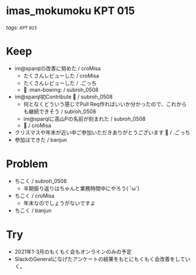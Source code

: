 # imas_mokumoku KPT 015

###### tags: `KPT` `015`

# Keep

- im@sparqlの改善に努めた / croMisa
    - たくさんレビューした / croMisa
    - たくさんレビューした / .ごっち
    - :pray: :man-bowing: / subroh_0508
- im@sparql初Contribute :tada: / subroh_0508
  - 何となくどういう感じでPull Req作ればいいか分かったので、これからも継続できそう / subroh_0508
  - im@sparqlに高山Pの名前が刻まれた / subroh_0508
  - :tada: / croMisa
- クリスマスや年末が近い中ご参加いただきありがとうございます :christmas_tree: / .ごっち
- 参加はできた / banjun

# Problem

- ちこく / subroh_0508
  - 半期振り返りはちゃんと業務時間中にやろう( ˘ω˘)
- ちこく / croMisa
    - 年末なのでしょうがないですよ
- ちこく / banjun

# Try

- 2021年1-3月のもくもく会もオンラインのみの予定
- SlackのGeneralになげたアンケートの結果をもとにもくもく会改善をしていく。

